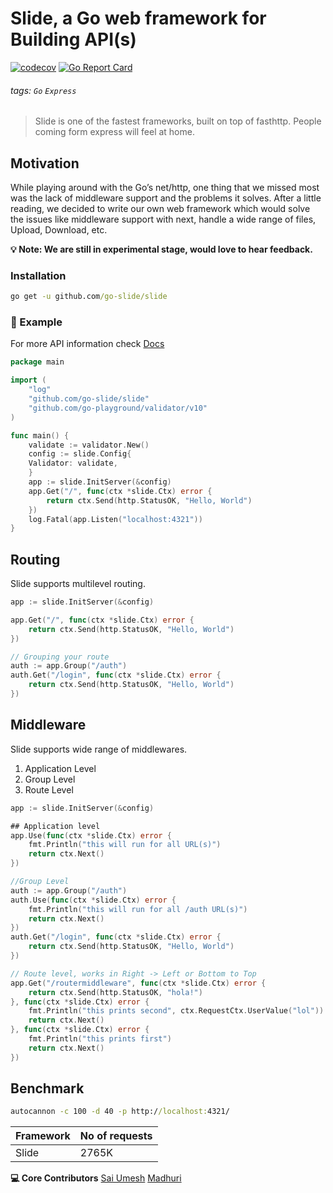 # Slide, a Go web framework for Building API(s)

[![codecov](https://codecov.io/gh/go-slide/slide/branch/master/graph/badge.svg)](https://codecov.io/gh/go-slide/slide)
[![Go Report Card](https://goreportcard.com/badge/github.com/go-slide/slide)](https://goreportcard.com/report/github.com/go-slide/slide)

###### tags: `Go` `Express`

> Slide is one of the fastest frameworks, built on top of fasthttp.
> People coming form express will feel at home. 


## Motivation
While playing around with the Go’s net/http, one thing that we missed most was the lack of middleware support and the problems it solves. After a little reading, we decided to write our own web framework which would solve the issues like middleware support with next, handle a wide range of files, Upload, Download, etc.

**:bulb: **Note:** We are still in experimental stage, would love to hear feedback.**


### Installation
```cmd
go get -u github.com/go-slide/slide
```

### :rocket:  Example

For more API information check [Docs](https://goslide-framework.gitbook.io/slide/)

```go
package main

import (
	"log"
	"github.com/go-slide/slide"
	"github.com/go-playground/validator/v10"
)

func main() {
    validate := validator.New()
    config := slide.Config{
	Validator: validate,
    }
    app := slide.InitServer(&config)
    app.Get("/", func(ctx *slide.Ctx) error {
        return ctx.Send(http.StatusOK, "Hello, World")
    })
    log.Fatal(app.Listen("localhost:4321"))
}
```

## Routing

Slide supports multilevel routing.

```go
app := slide.InitServer(&config)

app.Get("/", func(ctx *slide.Ctx) error {
    return ctx.Send(http.StatusOK, "Hello, World")
})

// Grouping your route
auth := app.Group("/auth")
auth.Get("/login", func(ctx *slide.Ctx) error {
    return ctx.Send(http.StatusOK, "Hello, World")
})

```

## Middleware
Slide supports wide range of middlewares. 
1. Application Level
2. Group Level
3. Route Level

```go
app := slide.InitServer(&config)

## Application level
app.Use(func(ctx *slide.Ctx) error {
    fmt.Println("this will run for all URL(s)")
    return ctx.Next()
})

//Group Level
auth := app.Group("/auth")
auth.Use(func(ctx *slide.Ctx) error {
    fmt.Println("this will run for all /auth URL(s)")
    return ctx.Next()
})
auth.Get("/login", func(ctx *slide.Ctx) error {
    return ctx.Send(http.StatusOK, "Hello, World")
})

// Route level, works in Right -> Left or Bottom to Top
app.Get("/routermiddleware", func(ctx *slide.Ctx) error {
    return ctx.Send(http.StatusOK, "hola!")
}, func(ctx *slide.Ctx) error {
    fmt.Println("this prints second", ctx.RequestCtx.UserValue("lol"))
    return ctx.Next()
}, func(ctx *slide.Ctx) error {
    fmt.Println("this prints first")
    return ctx.Next()
})

```


## Benchmark

```cmd
autocannon -c 100 -d 40 -p http://localhost:4321/
```

| Framework | No of requests |
| -------- | -------- |
| Slide     | 2765K     |




**:computer: Core Contributors**
[Sai Umesh](https://twitter.com/saiumesh)
[Madhuri](https://twitter.com/pittalamadhuri)
